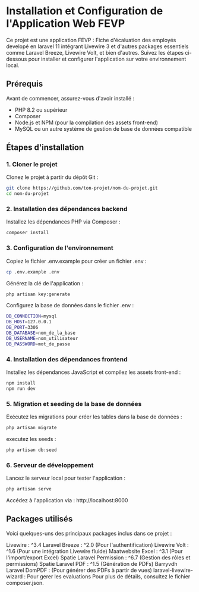 # Installation et Configuration de l'Application Web FEVP

Ce projet est une application FEVP : Fiche d'écaluation des employés developé en laravel 11 intégrant Livewire 3 et d'autres packages essentiels comme Laravel Breeze, Livewire Volt, et bien d'autres. Suivez les étapes ci-dessous pour installer et configurer l'application sur votre environnement local.

## Prérequis

Avant de commencer, assurez-vous d'avoir installé :

- PHP 8.2 ou supérieur
- Composer
- Node.js et NPM (pour la compilation des assets front-end)
- MySQL ou un autre système de gestion de base de données compatible

## Étapes d'installation

### 1. Cloner le projet

Clonez le projet à partir du dépôt Git :

```bash
git clone https://github.com/ton-projet/nom-du-projet.git
cd nom-du-projet
```

### 2. Installation des dépendances backend
Installez les dépendances PHP via Composer :

```bash
composer install
```

### 3. Configuration de l'environnement
Copiez le fichier .env.example pour créer un fichier .env :

```bash
cp .env.example .env
```
Générez la clé de l'application :

```bash
php artisan key:generate
```
Configurez la base de données dans le fichier .env :

``` bash 
DB_CONNECTION=mysql
DB_HOST=127.0.0.1
DB_PORT=3306
DB_DATABASE=nom_de_la_base
DB_USERNAME=nom_utilisateur
DB_PASSWORD=mot_de_passe
```

### 4. Installation des dépendances frontend
Installez les dépendances JavaScript et compilez les assets front-end :

```bash
npm install
npm run dev
```

### 5. Migration et seeding de la base de données
Exécutez les migrations pour créer les tables dans la base de données :

```bash
php artisan migrate
```
executez les seeds :

```bash
php artisan db:seed
```

### 6. Serveur de développement
Lancez le serveur local pour tester l'application :

```bash
php artisan serve
```

Accédez à l'application via : http://localhost:8000


## Packages utilisés
Voici quelques-uns des principaux packages inclus dans ce projet :

Livewire : ^3.4
Laravel Breeze : ^2.0 (Pour l'authentification)
Livewire Volt : ^1.6 (Pour une intégration Livewire fluide)
Maatwebsite Excel : ^3.1 (Pour l'import/export Excel)
Spatie Laravel Permission : ^6.7 (Gestion des rôles et permissions)
Spatie Laravel PDF : ^1.5 (Génération de PDFs)
Barryvdh Laravel DomPDF : (Pour générer des PDFs à partir de vues)
laravel-livewire-wizard : Pour gerer les evaluations
Pour plus de détails, consultez le fichier composer.json.

